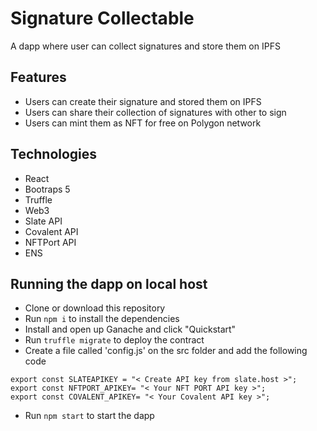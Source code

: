# Signature Collectable
A dapp where user can collect signatures and store them on IPFS

## Features
- Users can create their signature and stored them on IPFS
- Users can share their collection of signatures with other to sign
- Users can mint them as NFT for free on Polygon network 

## Technologies
- React
- Bootraps 5
- Truffle
- Web3
- Slate API
- Covalent API
- NFTPort API
- ENS

## Running the dapp on local host
- Clone or download this repository
- Run `npm i` to install the dependencies
- Install and open up Ganache and click "Quickstart"
- Run `truffle migrate` to deploy the contract
- Create a file called 'config.js' on the src folder and add the following code
```
export const SLATEAPIKEY = "< Create API key from slate.host >";
export const NFTPORT_APIKEY= "< Your NFT PORT API key >";
export const COVALENT_APIKEY= "< Your Covalent API key >";
```
- Run `npm start` to start the dapp